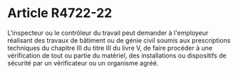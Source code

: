 # Article R4722-22

  
L'inspecteur ou le contrôleur du travail peut demander à l'employeur réalisant des travaux de bâtiment ou de génie civil soumis aux prescriptions techniques du chapitre III du titre III du livre V, de faire procéder à une vérification de tout ou partie du matériel, des installations ou dispositifs de sécurité par un vérificateur ou un organisme agréé.